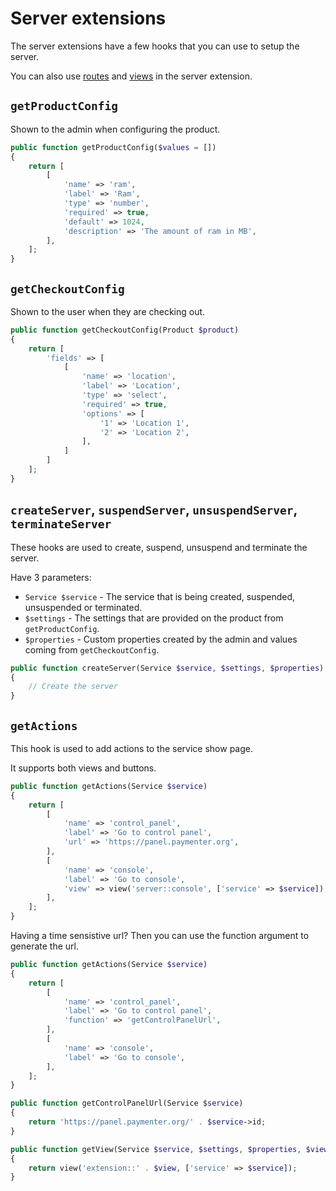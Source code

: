 # Server extensions

The server extensions have a few hooks that you can use to setup the server.

You can also use [routes](index.md#routes-views-etc) and [views](index.md#routes-views-etc) in the server extension.

## `getProductConfig`

Shown to the admin when configuring the product.

```php
public function getProductConfig($values = [])
{
    return [
        [
            'name' => 'ram',
            'label' => 'Ram',
            'type' => 'number',
            'required' => true,
            'default' => 1024,
            'description' => 'The amount of ram in MB',
        ],
    ];
}
```

## `getCheckoutConfig`

Shown to the user when they are checking out.

```php
public function getCheckoutConfig(Product $product)
{
    return [
        'fields' => [
            [
                'name' => 'location',
                'label' => 'Location',
                'type' => 'select',
                'required' => true,
                'options' => [
                    '1' => 'Location 1',
                    '2' => 'Location 2',
                ],
            ]
        ]
    ];
}
```

## `createServer`, `suspendServer`, `unsuspendServer`, `terminateServer`

These hooks are used to create, suspend, unsuspend and terminate the server.

Have 3 parameters:

- `Service $service` - The service that is being created, suspended, unsuspended or terminated.
- `$settings` - The settings that are provided on the product from `getProductConfig`.
- `$properties` - Custom properties created by the admin and values coming from `getCheckoutConfig`.

```php
public function createServer(Service $service, $settings, $properties)
{
    // Create the server
}
```

## `getActions`

This hook is used to add actions to the service show page.

It supports both views and buttons.

```php
public function getActions(Service $service)
{
    return [
        [
            'name' => 'control_panel',
            'label' => 'Go to control panel',
            'url' => 'https://panel.paymenter.org',
        ],
        [
            'name' => 'console',
            'label' => 'Go to console',
            'view' => view('server::console', ['service' => $service]),
        ],
    ];
}
```

Having a time sensistive url? Then you can use the function argument to generate the url.

```php
public function getActions(Service $service)
{
    return [
        [
            'name' => 'control_panel',
            'label' => 'Go to control panel',
            'function' => 'getControlPanelUrl',
        ],
        [
            'name' => 'console',
            'label' => 'Go to console',
        ],
    ];
}

public function getControlPanelUrl(Service $service)
{
    return 'https://panel.paymenter.org/' . $service->id;
}

public function getView(Service $service, $settings, $properties, $view)
{
    return view('extension::' . $view, ['service' => $service]);
}
```